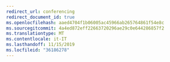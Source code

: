 ```yaml
---
redirect_url: conferencing
redirect_document_id: true
ms.openlocfilehash: aaed4704f1b06005ac45966ab265764861f54e8c
ms.sourcegitcommit: 4a4ed872eff22663720296ae29c0e644286857f2
ms.translationtype: MT
ms.contentlocale: it-IT
ms.lasthandoff: 11/15/2019
ms.locfileid: "36186278"
---
```

